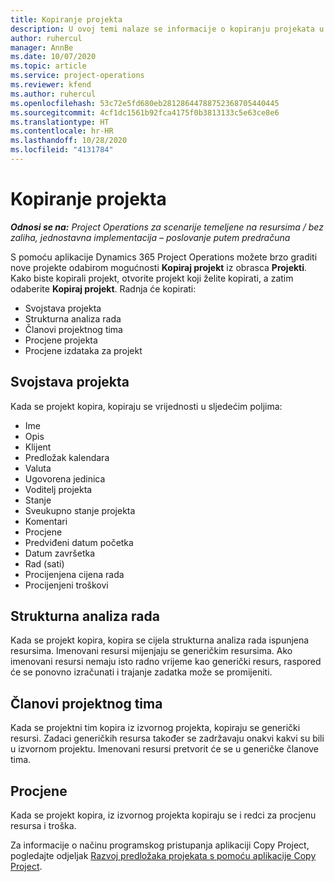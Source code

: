 ```yaml
---
title: Kopiranje projekta
description: U ovoj temi nalaze se informacije o kopiranju projekata u aplikaciji Dynamics 365 Project Operations.
author: ruhercul
manager: AnnBe
ms.date: 10/07/2020
ms.topic: article
ms.service: project-operations
ms.reviewer: kfend
ms.author: ruhercul
ms.openlocfilehash: 53c72e5fd680eb28128644788752368705440445
ms.sourcegitcommit: 4cf1dc1561b92fca4175f0b3813133c5e63ce8e6
ms.translationtype: HT
ms.contentlocale: hr-HR
ms.lasthandoff: 10/28/2020
ms.locfileid: "4131784"
---
```

# <a name="copy-a-project"></a>Kopiranje projekta

_**Odnosi se na:** Project Operations za scenarije temeljene na resursima / bez zaliha, jednostavna implementacija – poslovanje putem predračuna_

S pomoću aplikacije Dynamics 365 Project Operations možete brzo graditi nove projekte odabirom mogućnosti **Kopiraj projekt** iz obrasca **Projekti**. Kako biste kopirali projekt, otvorite projekt koji želite kopirati, a zatim odaberite **Kopiraj projekt**. Radnja će kopirati:

- Svojstava projekta
- Strukturna analiza rada
- Članovi projektnog tima
- Procjene projekta
- Procjene izdataka za projekt

## <a name="project-properties"></a>Svojstava projekta

Kada se projekt kopira, kopiraju se vrijednosti u sljedećim poljima:

- Ime
- Opis
- Klijent
- Predložak kalendara
- Valuta
- Ugovorena jedinica
- Voditelj projekta
- Stanje
- Sveukupno stanje projekta
- Komentari
- Procjene
- Predviđeni datum početka
- Datum završetka
- Rad (sati)
- Procijenjena cijena rada
- Procijenjeni troškovi

## <a name="work-breakdown-structure"></a>Strukturna analiza rada

Kada se projekt kopira, kopira se cijela strukturna analiza rada ispunjena resursima. Imenovani resursi mijenjaju se generičkim resursima. Ako imenovani resursi nemaju isto radno vrijeme kao generički resurs, raspored će se ponovno izračunati i trajanje zadatka može se promijeniti.

## <a name="project-team-members"></a>Članovi projektnog tima

Kada se projektni tim kopira iz izvornog projekta, kopiraju se generički resursi. Zadaci generičkih resursa također se zadržavaju onakvi kakvi su bili u izvornom projektu. Imenovani resursi pretvorit će se u generičke članove tima.

## <a name="estimates"></a>Procjene

Kada se projekt kopira, iz izvornog projekta kopiraju se i redci za procjenu resursa i troška. 

Za informacije o načinu programskog pristupanja aplikaciji Copy Project, pogledajte odjeljak [Razvoj predložaka projekata s pomoću aplikacije Copy Project](dev-copy-project.md).
